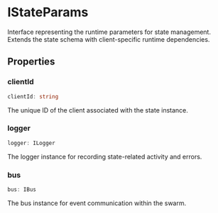 # IStateParams

Interface representing the runtime parameters for state management.
Extends the state schema with client-specific runtime dependencies.

## Properties

### clientId

```ts
clientId: string
```

The unique ID of the client associated with the state instance.

### logger

```ts
logger: ILogger
```

The logger instance for recording state-related activity and errors.

### bus

```ts
bus: IBus
```

The bus instance for event communication within the swarm.
